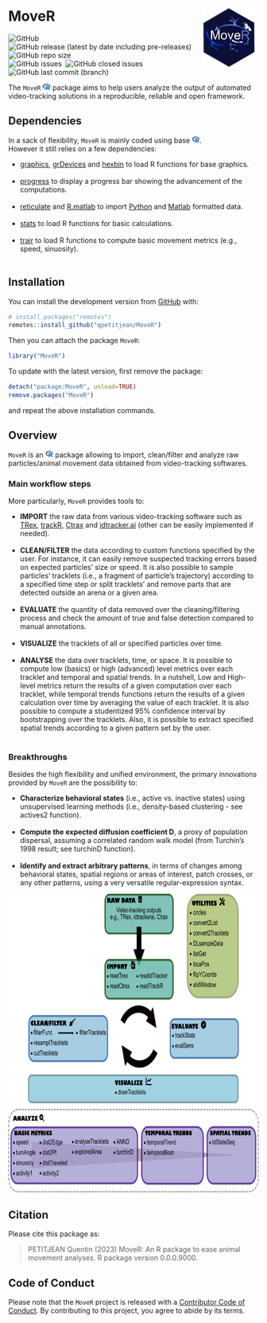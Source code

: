 
<!-- README.md is generated from README.Rmd. Please edit that file -->

# MoveR <img src="man/figures/hexsticker.png" height="120" align="right"/>

<!-- badges: start -->

<img alt="GitHub" src="https://img.shields.io/github/license/qpetitjean/MoveR"><br />
<img alt="GitHub release (latest by date including pre-releases)" src="https://img.shields.io/github/v/release/qpetitjean/MoveR?include_prereleases">
<img alt="GitHub repo size" src="https://img.shields.io/github/repo-size/qpetitjean/MoveR"><br />
<img alt="GitHub issues" src="https://img.shields.io/github/issues-raw/qpetitjean/MoveR"> 
<img alt="GitHub closed issues" src="https://img.shields.io/github/issues-closed-raw/qpetitjean/MoveR"><br />
<img alt="GitHub last commit (branch)" src="https://img.shields.io/github/last-commit/qpetitjean/MoveR/Main">
<!-- badges: end -->

The `MoveR`
<img src="man/figures/fa-icon-9b00320707d42527dde67262afb33ded.svg"
style="width:1.13em;height:1em" /> package aims to help users analyze
the output of automated video-tracking solutions in a reproducible,
reliable and open framework.

## Dependencies

In a sack of flexibility, `MoveR` is mainly coded using base
<img src="man/figures/fa-icon-9b00320707d42527dde67262afb33ded.svg"
style="width:1.13em;height:1em" />.<br /> However it still relies on a
few dependencies:<br />

<ul>
<li>
<a href="https://www.rdocumentation.org/packages/graphics/">graphics</a>,
<a href="https://www.rdocumentation.org/packages/grDevices">grDevices</a>
and <a href="https://www.rdocumentation.org/packages/hexbin">hexbin</a>
to load R functions for base graphics.
</li>
<br />
<li>
<a href="https://github.com/r-lib/progress">progress</a> to display a
progress bar showing the advancement of the computations.
</li>
<br />
<li>
<a href="https://www.rdocumentation.org/packages/reticulate">reticulate</a>
and
<a href="https://www.rdocumentation.org/packages/R.matlab">R.matlab</a>
to import <a href="https://https://www.python.org/">Python</a> and
<a href="https://mathworks.com/products/matlab.html">Matlab</a>
formatted data.
</li>
<br />
<li>
<a href="https://www.rdocumentation.org/packages/stats">stats</a> to
load R functions for basic calculations.
</li>
<br />
<li>
<a href="https://www.rdocumentation.org/packages/trajr">trajr</a> to
load R functions to compute basic movement metrics (e.g., speed,
sinuosity).
</li>
<br />
</ul>

## Installation

You can install the development version from
[GitHub](https://github.com/) with:

``` r
# install.packages("remotes")
remotes::install_github("qpetitjean/MoveR")
```

Then you can attach the package `MoveR`:

``` r
library("MoveR")
```

To update with the latest version, first remove the package:

``` r
detach("package:MoveR", unload=TRUE)
remove.packages("MoveR")
```

and repeat the above installation commands.

## Overview

`MoveR` is an
<img src="man/figures/fa-icon-9b00320707d42527dde67262afb33ded.svg"
style="width:1.13em;height:1em" /> package allowing to import,
clean/filter and analyze raw particles/animal movement data obtained
from video-tracking softwares.<br />

### Main workflow steps

More particularly, `MoveR` provides tools to:<br />

<ul>
<li>
<strong>IMPORT</strong> the raw data from various video-tracking
software such as <a href="https://trex.run">TRex</a>,
<a href="https://swarm-lab.github.io/trackR">trackR</a>,
<a href="https://ctrax.sourceforge.net/">Ctrax</a> and
<a href="https://idtrackerai.readthedocs.io/en/latest/">idtracker.ai</a>
(other can be easily implemented if needed).
</li>
<br />
<li>
<strong>CLEAN/FILTER</strong> the data according to custom functions
specified by the user. For instance, it can easily remove suspected
tracking errors based on expected particles’ size or speed. It is also
possible to sample particles’ tracklets (i.e., a fragment of particle’s
trajectory) according to a specified time step or split tracklets’ and
remove parts that are detected outside an arena or a given area.
</li>
<br />
<li>
<strong>EVALUATE</strong> the quantity of data removed over the
cleaning/filtering process and check the amount of true and false
detection compared to manual annotations.
</li>
<br />
<li>
<strong>VISUALIZE</strong> the tracklets of all or specified particles
over time.
</li>
<br />
<li>
<strong>ANALYSE</strong> the data over tracklets, time, or space. It is
possible to compute low (basics) or high (advanced) level metrics over
each tracklet and temporal and spatial trends. In a nutshell, Low and
High-level metrics return the results of a given computation over each
tracklet, while temporal trends functions return the results of a given
calculation over time by averaging the value of each tracklet. It is
also possible to compute a studentized 95% confidence interval by
bootstrapping over the tracklets. Also, it is possible to extract
specified spatial trends according to a given pattern set by the user.
</li>
<br />
</ul>

### Breakthroughs

Besides the high flexibility and unified environment, the primary
innovations provided by `MoveR` are the possibility to:<br />

<ul>
<li>
<strong>Characterize behavioral states</strong> (i.e., active
vs. inactive states) using unsupervised learning methods (i.e.,
density-based clustering - see actives2 function).
</li>
<br />
<li>
<strong>Compute the expected diffusion coefficient D</strong>, a proxy
of population dispersal, assuming a correlated random walk model (from
Turchin’s 1998 result; see turchinD function).
</li>
<br />
<li>
<strong>Identify and extract arbitrary patterns</strong>, in terms of
changes among behavioral states, spatial regions or areas of interest,
patch crosses, or any other patterns, using a very versatile
regular-expression syntax.
</li>
</ul>

<img src="man/figures/WorkFlowMoveR.png" height="600" text-align="center"/>

## Citation

Please cite this package as:

> PETITJEAN Quentin (2023) MoveR: An R package to ease animal movement
> analyses. R package version 0.0.0.9000.

## Code of Conduct

Please note that the `MoveR` project is released with a [Contributor
Code of
Conduct](https://contributor-covenant.org/version/2/0/CODE_OF_CONDUCT.html).
By contributing to this project, you agree to abide by its terms.
